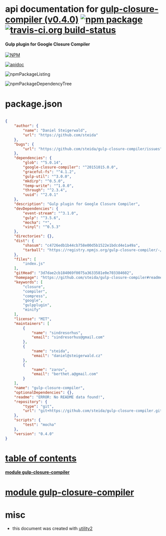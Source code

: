 # api documentation for  [gulp-closure-compiler (v0.4.0)](https://github.com/steida/gulp-closure-compiler#readme)  [![npm package](https://img.shields.io/npm/v/npmdoc-gulp-closure-compiler.svg?style=flat-square)](https://www.npmjs.org/package/npmdoc-gulp-closure-compiler) [![travis-ci.org build-status](https://api.travis-ci.org/npmdoc/node-npmdoc-gulp-closure-compiler.svg)](https://travis-ci.org/npmdoc/node-npmdoc-gulp-closure-compiler)
#### Gulp plugin for Google Closure Compiler

[![NPM](https://nodei.co/npm/gulp-closure-compiler.png?downloads=true)](https://www.npmjs.com/package/gulp-closure-compiler)

[![apidoc](https://npmdoc.github.io/node-npmdoc-gulp-closure-compiler/build/screenCapture.buildNpmdoc.browser._2Fhome_2Ftravis_2Fbuild_2Fnpmdoc_2Fnode-npmdoc-gulp-closure-compiler_2Ftmp_2Fbuild_2Fapidoc.html.png)](https://npmdoc.github.io/node-npmdoc-gulp-closure-compiler/build/apidoc.html)

![npmPackageListing](https://npmdoc.github.io/node-npmdoc-gulp-closure-compiler/build/screenCapture.npmPackageListing.svg)

![npmPackageDependencyTree](https://npmdoc.github.io/node-npmdoc-gulp-closure-compiler/build/screenCapture.npmPackageDependencyTree.svg)



# package.json

```json

{
    "author": {
        "name": "Daniel Steigerwald",
        "url": "https://github.com/steida"
    },
    "bugs": {
        "url": "https://github.com/steida/gulp-closure-compiler/issues"
    },
    "dependencies": {
        "glob": "^5.0.14",
        "google-closure-compiler": "^20151015.0.0",
        "graceful-fs": "^4.1.2",
        "gulp-util": "^3.0.0",
        "mkdirp": "^0.5.0",
        "temp-write": "^1.0.0",
        "through": "^2.3.4",
        "uuid": "^2.0.1"
    },
    "description": "Gulp plugin for Google Closure Compiler",
    "devDependencies": {
        "event-stream": "^3.1.0",
        "gulp": "^3.5.6",
        "mocha": "*",
        "vinyl": "^0.5.3"
    },
    "directories": {},
    "dist": {
        "shasum": "c4726edb1b44cb758e00d5b1522e1bdcd4e1a49a",
        "tarball": "https://registry.npmjs.org/gulp-closure-compiler/-/gulp-closure-compiler-0.4.0.tgz"
    },
    "files": [
        "index.js"
    ],
    "gitHead": "3d7dae2cb184069f0075a3633581e0e703384602",
    "homepage": "https://github.com/steida/gulp-closure-compiler#readme",
    "keywords": [
        "closure",
        "compiler",
        "compress",
        "google",
        "gulpplugin",
        "minify"
    ],
    "license": "MIT",
    "maintainers": [
        {
            "name": "sindresorhus",
            "email": "sindresorhus@gmail.com"
        },
        {
            "name": "steida",
            "email": "daniel@steigerwald.cz"
        },
        {
            "name": "zarov",
            "email": "berthet.a@gmail.com"
        }
    ],
    "name": "gulp-closure-compiler",
    "optionalDependencies": {},
    "readme": "ERROR: No README data found!",
    "repository": {
        "type": "git",
        "url": "git+https://github.com/steida/gulp-closure-compiler.git"
    },
    "scripts": {
        "test": "mocha"
    },
    "version": "0.4.0"
}
```



# <a name="apidoc.tableOfContents"></a>[table of contents](#apidoc.tableOfContents)

#### [module gulp-closure-compiler](#apidoc.module.gulp-closure-compiler)



# <a name="apidoc.module.gulp-closure-compiler"></a>[module gulp-closure-compiler](#apidoc.module.gulp-closure-compiler)



# misc
- this document was created with [utility2](https://github.com/kaizhu256/node-utility2)
